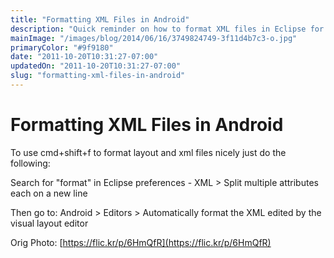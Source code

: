 ```yaml
---
title: "Formatting XML Files in Android"
description: "Quick reminder on how to format XML files in Eclipse for Android development"
mainImage: "/images/blog/2014/06/16/3749824749-3f11d4b7c3-o.jpg"
primaryColor: "#9f9180"
date: "2011-10-20T10:31:27-07:00"
updatedOn: "2011-10-20T10:31:27-07:00"
slug: "formatting-xml-files-in-android"
---
```


# Formatting XML Files in Android

To use cmd+shift+f to format layout and xml files nicely just do the following:

Search for "format" in Eclipse preferences - XML > Split multiple attributes each on a new line

Then go to: Android > Editors > Automatically format the XML edited by the visual layout editor

Orig Photo: [https://flic.kr/p/6HmQfR](https://flic.kr/p/6HmQfR)
